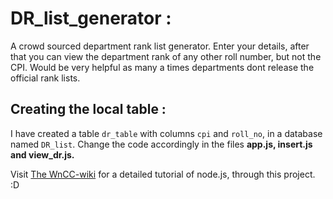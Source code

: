 # DR_list_generator :
A crowd sourced department rank list generator. Enter your details, after that you can view the department rank of any other roll number, but not the CPI. Would be very helpful as many a times departments dont release the official rank lists.

## Creating the local table : 
I have created a table `dr_table` with columns `cpi` and `roll_no`, in a database named `DR_list`. Change the code accordingly in the files __app.js, insert.js and view_dr.js.__

Visit [The WnCC-wiki](http://wncc-iitb.org/wiki/index.php/Node.js) for a detailed tutorial of node.js, through this project. :D 
